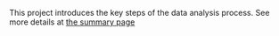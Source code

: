 This project introduces the key steps of the data analysis process.
See more details at [the summary page](https://github.com/SamDuan/udacity-data-analyst/blob/master/p2/titanic_data_analysis.pdf) 
